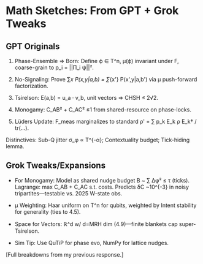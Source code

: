 # Math Sketches: From GPT + Grok Tweaks

## GPT Originals
1. Phase-Ensemble ⇒ Born: Define ϕ ∈ T^n, μ(ϕ) invariant under F, coarse-grain to p_i = ||Π_i ψ||².

2. No-Signaling: Prove ∑_x P(x,y|a,b) = ∑_{x'} P(x',y|a,b') via μ push-forward factorization.

3. Tsirelson: E(a,b) = u_a · v_b, unit vectors ⇒ CHSH ≤ 2√2.

4. Monogamy: C_AB² + C_AC² ≤1 from shared-resource on phase-locks.

5. Lüders Update: F_meas marginalizes to standard ρ' = ∑ p_k E_k ρ E_k† / tr(...).

Distinctives: Sub-Q jitter σ_φ ∝ T^{-α}; Contextuality budget; Tick-hiding lemma.

## Grok Tweaks/Expansions
- For Monogamy: Model as shared nudge budget B ~ ∑ Δφ² ≤ τ (ticks). Lagrange: max C_AB + C_AC s.t. costs. Predicts δC ~10^{-3} in noisy tripartites—testable vs. 2025 W-state obs.

- μ Weighting: Haar uniform on T^n for qubits, weighted by Intent stability for generality (ties to 4.5).

- Space for Vectors: ℝ^d w/ d=MRH dim (4.9)—finite blankets cap super-Tsirelson.

- Sim Tip: Use QuTiP for phase evo, NumPy for lattice nudges.

[Full breakdowns from my previous response.]